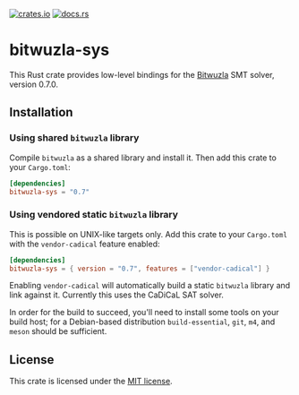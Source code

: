 [![crates.io](https://img.shields.io/crates/v/bitwuzla-sys.svg)](https://crates.io/crates/bitwuzla-sys)
[![docs.rs](https://img.shields.io/docsrs/bitwuzla-sys)](https://docs.rs/bitwuzla-sys)

# bitwuzla-sys

This Rust crate provides low-level bindings for the [Bitwuzla] SMT solver,
version 0.7.0.

[Bitwuzla]: https://bitwuzla.github.io/

## Installation

### Using shared `bitwuzla` library

Compile `bitwuzla` as a shared library and install it.  Then add this crate
to your `Cargo.toml`:

```toml
[dependencies]
bitwuzla-sys = "0.7"
```

### Using vendored static `bitwuzla` library

This is possible on UNIX-like targets only.  Add this crate to your `Cargo.toml`
with the `vendor-cadical` feature enabled:

```toml
[dependencies]
bitwuzla-sys = { version = "0.7", features = ["vendor-cadical"] }
```

Enabling `vendor-cadical` will automatically build a static `bitwuzla` library
and link against it.  Currently this uses the CaDiCaL SAT solver.

In order for the build to succeed, you'll need to install some tools on your
build host; for a Debian-based distribution `build-essential`, `git`, `m4`,
and `meson` should be sufficient.

## License

This crate is licensed under the [MIT license].

[MIT license]: LICENSE
